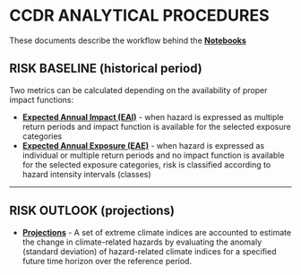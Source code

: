# CCDR ANALYTICAL PROCEDURES

These documents describe the workflow behind the **[Notebooks](../notebooks/)**

## RISK BASELINE (historical period)
Two metrics can be calculated depending on the availability of proper impact functions:

   - **[Expected Annual Impact (EAI)](Analytical_procedure_function.md)** - when hazard is expressed as multiple return periods and impact function is available for the selected exposure categories
   - **[Expected Annual Exposure (EAE)](Analytical_procedure_classes.md)** - when hazard is expressed as individual or multiple return periods and no impact function is available for the selected exposure categories, risk is classified according to hazard intensity intervals (classes)

--------------

## RISK OUTLOOK (projections)
 
   - **[Projections](projections/)** - A set of extreme climate indices are accounted to estimate the change in climate-related hazards by evaluating the anomaly (standard deviation) of hazard-related climate indices for a specified future time horizon over the reference period.
